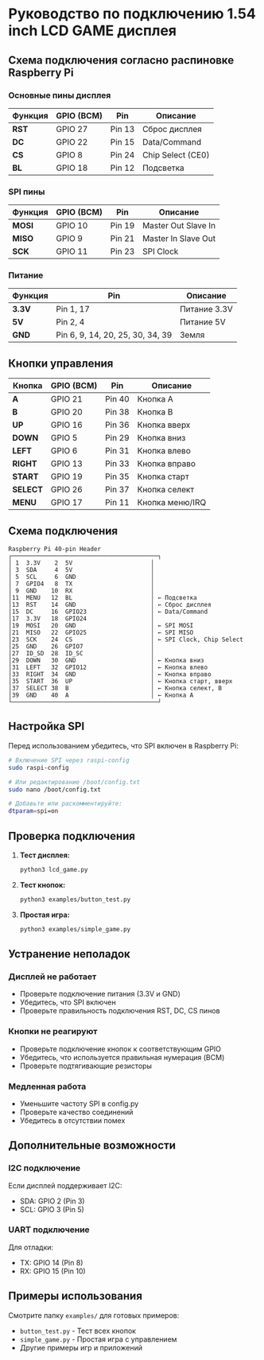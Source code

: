# Руководство по подключению 1.54 inch LCD GAME дисплея

## Схема подключения согласно распиновке Raspberry Pi

### Основные пины дисплея

| Функция | GPIO (BCM) | Pin | Описание |
|---------|------------|-----|----------|
| **RST** | GPIO 27 | Pin 13 | Сброс дисплея |
| **DC** | GPIO 22 | Pin 15 | Data/Command |
| **CS** | GPIO 8 | Pin 24 | Chip Select (CE0) |
| **BL** | GPIO 18 | Pin 12 | Подсветка |

### SPI пины

| Функция | GPIO (BCM) | Pin | Описание |
|---------|------------|-----|----------|
| **MOSI** | GPIO 10 | Pin 19 | Master Out Slave In |
| **MISO** | GPIO 9 | Pin 21 | Master In Slave Out |
| **SCK** | GPIO 11 | Pin 23 | SPI Clock |

### Питание

| Функция | Pin | Описание |
|---------|-----|----------|
| **3.3V** | Pin 1, 17 | Питание 3.3V |
| **5V** | Pin 2, 4 | Питание 5V |
| **GND** | Pin 6, 9, 14, 20, 25, 30, 34, 39 | Земля |

## Кнопки управления

| Кнопка | GPIO (BCM) | Pin | Описание |
|--------|------------|-----|----------|
| **A** | GPIO 21 | Pin 40 | Кнопка A |
| **B** | GPIO 20 | Pin 38 | Кнопка B |
| **UP** | GPIO 16 | Pin 36 | Кнопка вверх |
| **DOWN** | GPIO 5 | Pin 29 | Кнопка вниз |
| **LEFT** | GPIO 6 | Pin 31 | Кнопка влево |
| **RIGHT** | GPIO 13 | Pin 33 | Кнопка вправо |
| **START** | GPIO 19 | Pin 35 | Кнопка старт |
| **SELECT** | GPIO 26 | Pin 37 | Кнопка селект |
| **MENU** | GPIO 17 | Pin 11 | Кнопка меню/IRQ |

## Схема подключения

```
Raspberry Pi 40-pin Header
┌─────────────────────────────────────────┐
│ 1  3.3V    2  5V                      │
│ 3  SDA     4  5V                      │
│ 5  SCL     6  GND                     │
│ 7  GPIO4   8  TX                      │
│ 9  GND    10  RX                      │
│11  MENU   12  BL                      │ ← Подсветка
│13  RST    14  GND                     │ ← Сброс дисплея
│15  DC     16  GPIO23                  │ ← Data/Command
│17  3.3V   18  GPIO24                  │
│19  MOSI   20  GND                     │ ← SPI MOSI
│21  MISO   22  GPIO25                  │ ← SPI MISO
│23  SCK    24  CS                      │ ← SPI Clock, Chip Select
│25  GND    26  GPIO7                   │
│27  ID_SD  28  ID_SC                   │
│29  DOWN   30  GND                     │ ← Кнопка вниз
│31  LEFT   32  GPIO12                  │ ← Кнопка влево
│33  RIGHT  34  GND                     │ ← Кнопка вправо
│35  START  36  UP                      │ ← Кнопка старт, вверх
│37  SELECT 38  B                       │ ← Кнопка селект, B
│39  GND    40  A                       │ ← Кнопка A
└─────────────────────────────────────────┘
```

## Настройка SPI

Перед использованием убедитесь, что SPI включен в Raspberry Pi:

```bash
# Включение SPI через raspi-config
sudo raspi-config

# Или редактирование /boot/config.txt
sudo nano /boot/config.txt

# Добавьте или раскомментируйте:
dtparam=spi=on
```

## Проверка подключения

1. **Тест дисплея:**
   ```bash
   python3 lcd_game.py
   ```

2. **Тест кнопок:**
   ```bash
   python3 examples/button_test.py
   ```

3. **Простая игра:**
   ```bash
   python3 examples/simple_game.py
   ```

## Устранение неполадок

### Дисплей не работает
- Проверьте подключение питания (3.3V и GND)
- Убедитесь, что SPI включен
- Проверьте правильность подключения RST, DC, CS пинов

### Кнопки не реагируют
- Проверьте подключение кнопок к соответствующим GPIO
- Убедитесь, что используется правильная нумерация (BCM)
- Проверьте подтягивающие резисторы

### Медленная работа
- Уменьшите частоту SPI в config.py
- Проверьте качество соединений
- Убедитесь в отсутствии помех

## Дополнительные возможности

### I2C подключение
Если дисплей поддерживает I2C:
- SDA: GPIO 2 (Pin 3)
- SCL: GPIO 3 (Pin 5)

### UART подключение
Для отладки:
- TX: GPIO 14 (Pin 8)
- RX: GPIO 15 (Pin 10)

## Примеры использования

Смотрите папку `examples/` для готовых примеров:
- `button_test.py` - Тест всех кнопок
- `simple_game.py` - Простая игра с управлением
- Другие примеры игр и приложений